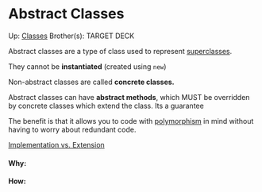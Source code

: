 # Abstract Classes

Up: [Classes](classes)
Brother(s):
TARGET DECK

Abstract classes are a type of class used to represent [superclasses](superclasses). 

They cannot be **instantiated** (created using `new`)

Non-abstract classes are called **concrete classes.**

Abstract classes can have **abstract methods**, which MUST be overridden by concrete classes which extend the class. Its a guarantee

The benefit is that it allows you to code with [polymorphism](polymorphism) in mind without having to worry about redundant code.

[Implementation vs. Extension](implementation_vs._extension)
































#### Why:
#### How:









